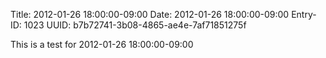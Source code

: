 Title: 2012-01-26 18:00:00-09:00
Date: 2012-01-26 18:00:00-09:00
Entry-ID: 1023
UUID: b7b72741-3b08-4865-ae4e-7af71851275f

This is a test for 2012-01-26 18:00:00-09:00
